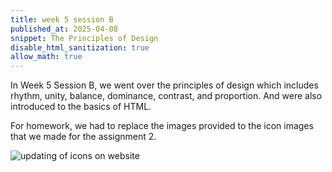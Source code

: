 ```yaml
---
title: week 5 session B
published_at: 2025-04-08
snippet: The Principles of Design
disable_html_sanitization: true
allow_math: true
---
```


In Week 5 Session B, we went over the principles of design which includes rhythm, unity,
balance, dominance, contrast, and proportion. And were also introduced to the basics of HTML.

For homework, we had to replace the images provided to the icon images that we made for the assignment 2.

![updating of icons on website](subfolder/pic17.png)